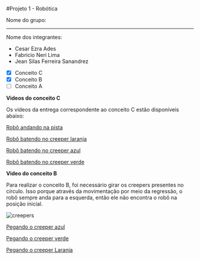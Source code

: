 #Projeto 1 - Robótica 

Nome do grupo: 

____________

Nome dos integrantes: 

* Cesar Ezra Ades
* Fabricio Neri Lima
* Jean Silas Ferreira Sanandrez

- [x] Conceito C
- [x] Conceito B 
- [ ] Conceito A 

**Videos do conceito C**

Os videos da entrega correspondente ao conceito C estão disponíveis abaixo:

[Robô andando na pista](https://www.youtube.com/watch?v=opD_GfTo9PM)

[Robô batendo no creeper laranja](https://www.youtube.com/watch?v=8h0dZiuNIvo&t=21s&ab_channel=Fabr%C3%ADcioNeriFabr%C3%ADcioNeri)

[Robô batendo no creeper azul](https://www.youtube.com/watch?v=83dlFYKz_SI&ab_channel=Fabr%C3%ADcioNeriFabr%C3%ADcioNeri) 

[Robô batendo no creeper verde](https://www.youtube.com/watch?v=cmz_YSiCJVs&ab_channel=Fabr%C3%ADcioNeriFabr%C3%ADcioNeri)

**Video do conceito B** 

Para realizar o conceito B, foi necessário girar os creepers presentes no círculo. Isso porque através da movimentação por meio da regressão,  o robô sempre anda para a esquerda, então ele não encontra o robô na posição inicial.

![creepers](https://user-images.githubusercontent.com/39420630/119387986-16e7a080-bca0-11eb-8475-9b85e8ee5080.png)


[Pegando o creeper azul](https://www.youtube.com/watch?v=fPWd4KOpTgI&ab_channel=JeanSilasFerreiraSanandrez) 

[Pegando o creeper verde](https://www.youtube.com/watch?v=-1osvyPIv2s&ab_channel=JeanSilasFerreiraSanandrez) 

[Pegando o creeper Laranja](https://www.youtube.com/watch?v=szYMWNQaFHE&ab_channel=JeanSilasFerreiraSanandrez)

